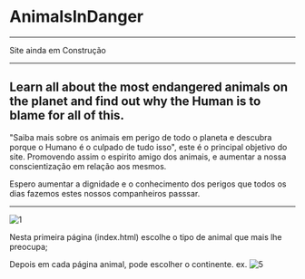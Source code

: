 # AnimalsInDanger

<hr>
Site ainda em Construção
<hr>

## Learn all about the most endangered animals on the planet and find out why the Human is to blame for all of this.
"Saiba mais sobre os animais em perigo de todo o planeta e descubra porque o Humano é o culpado de tudo isso", este é o principal objetivo do site. Promovendo assim o espirito amigo dos animais, e aumentar a nossa conscientização em relação aos mesmos.

Espero aumentar a dignidade e o conhecimento dos perigos que todos os dias fazemos estes nossos companheiros passsar.

<hr>

![1](https://user-images.githubusercontent.com/67608094/132513110-46d08f40-3f6c-4412-8184-eaba091e51df.jpg)

Nesta primeira página (index.html) escolhe o tipo de animal que mais lhe preocupa;

Depois em cada página animal, pode escolher o continente.
ex. ![5](https://user-images.githubusercontent.com/67608094/132513488-b3c46ce7-a54f-4384-ae7d-04dc3452b042.jpg)





